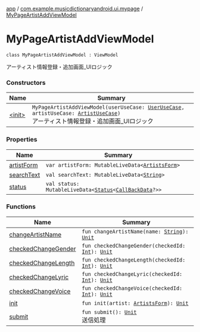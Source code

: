 [app](../../index.md) / [com.example.musicdictionaryandroid.ui.mypage](../index.md) / [MyPageArtistAddViewModel](./index.md)

# MyPageArtistAddViewModel

`class MyPageArtistAddViewModel : ViewModel`

アーティスト情報登録・追加画面_UIロジック

### Constructors

| Name | Summary |
|---|---|
| [&lt;init&gt;](-init-.md) | `MyPageArtistAddViewModel(userUseCase: `[`UserUseCase`](../../com.example.musicdictionaryandroid.model.usecase/-user-use-case/index.md)`, artistUseCase: `[`ArtistUseCase`](../../com.example.musicdictionaryandroid.model.usecase/-artist-use-case/index.md)`)`<br>アーティスト情報登録・追加画面_UIロジック |

### Properties

| Name | Summary |
|---|---|
| [artistForm](artist-form.md) | `var artistForm: MutableLiveData<`[`ArtistsForm`](../../com.example.musicdictionaryandroid.model.entity/-artists-form/index.md)`>` |
| [searchText](search-text.md) | `val searchText: MutableLiveData<`[`String`](https://kotlinlang.org/api/latest/jvm/stdlib/kotlin/-string/index.html)`>` |
| [status](status.md) | `val status: MutableLiveData<`[`Status`](../../com.example.musicdictionaryandroid.model.util/-status/index.md)`<`[`CallBackData`](../../com.example.musicdictionaryandroid.model.entity/-call-back-data/index.md)`?>>` |

### Functions

| Name | Summary |
|---|---|
| [changeArtistName](change-artist-name.md) | `fun changeArtistName(name: `[`String`](https://kotlinlang.org/api/latest/jvm/stdlib/kotlin/-string/index.html)`): `[`Unit`](https://kotlinlang.org/api/latest/jvm/stdlib/kotlin/-unit/index.html) |
| [checkedChangeGender](checked-change-gender.md) | `fun checkedChangeGender(checkedId: `[`Int`](https://kotlinlang.org/api/latest/jvm/stdlib/kotlin/-int/index.html)`): `[`Unit`](https://kotlinlang.org/api/latest/jvm/stdlib/kotlin/-unit/index.html) |
| [checkedChangeLength](checked-change-length.md) | `fun checkedChangeLength(checkedId: `[`Int`](https://kotlinlang.org/api/latest/jvm/stdlib/kotlin/-int/index.html)`): `[`Unit`](https://kotlinlang.org/api/latest/jvm/stdlib/kotlin/-unit/index.html) |
| [checkedChangeLyric](checked-change-lyric.md) | `fun checkedChangeLyric(checkedId: `[`Int`](https://kotlinlang.org/api/latest/jvm/stdlib/kotlin/-int/index.html)`): `[`Unit`](https://kotlinlang.org/api/latest/jvm/stdlib/kotlin/-unit/index.html) |
| [checkedChangeVoice](checked-change-voice.md) | `fun checkedChangeVoice(checkedId: `[`Int`](https://kotlinlang.org/api/latest/jvm/stdlib/kotlin/-int/index.html)`): `[`Unit`](https://kotlinlang.org/api/latest/jvm/stdlib/kotlin/-unit/index.html) |
| [init](init.md) | `fun init(artist: `[`ArtistsForm`](../../com.example.musicdictionaryandroid.model.entity/-artists-form/index.md)`): `[`Unit`](https://kotlinlang.org/api/latest/jvm/stdlib/kotlin/-unit/index.html) |
| [submit](submit.md) | `fun submit(): `[`Unit`](https://kotlinlang.org/api/latest/jvm/stdlib/kotlin/-unit/index.html)<br>送信処理 |
